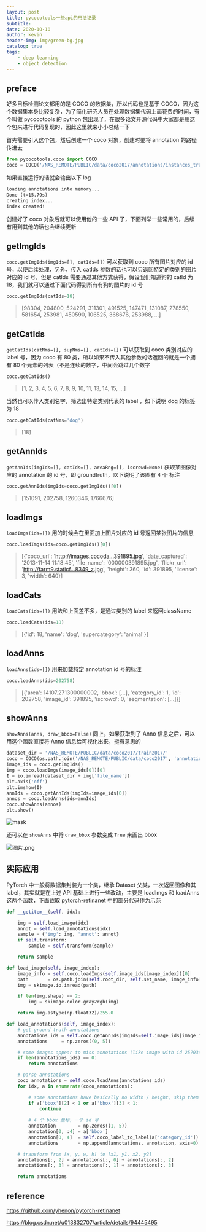 ```yaml
---
layout: post
title: pycocotools一些api的用法记录
subtitle: 
date: 2020-10-10
author: kevin
header-img: img/green-bg.jpg
catalog: true
tags:
    - deep learning
    - object detection
---
```




## preface



好多目标检测论文都用的是 COCO 的数据集，所以代码也是基于 COCO，因为这个数据集本身比较复杂，为了简化研究人员在处理数据集代码上面花费的时间，有个叫做 pycocotools 的 python 包出现了，在很多论文开源代码中大家都是用这个包来进行代码复现的，因此这里就来小小总结一下



首先需要引入这个包，然后创建一个 coco 对象，创建时要将 annotation 的路径传进去

```python
from pycocotools.coco import COCO
coco = COCO('/NAS_REMOTE/PUBLIC/data/coco2017/annotations/instances_train2017.json')
```

如果直接运行的话就会输出以下  log 

```txt
loading annotations into memory...
Done (t=15.79s)
creating index...
index created!
```



创建好了 coco 对象后就可以使用他的一些 API 了，下面列举一些常用的，后续有用到其他的话也会继续更新



## getImgIds



`coco.getImgIds(imgIds=[], catIds=[])` 可以获取到 coco 所有图片对应的 id 号，以便后续处理，另外，传入 catIds 参数的话也可以只返回特定的类别的图片对应的 id 号，但是 catIds 需要通过其他方式获得，假设我们知道狗的 catId 为 18，我们就可以通过下面代码得到所有有狗的图片的 id 号

```python
coco.getImgIds(catIds=18)
```

> [98304, 204800, 524291, 311301, 491525, 147471, 131087, 278550, 581654, 253981, 450590, 106525, 368676, 253988, ...]



## getCatIds



`getCatIds(catNms=[], supNms=[], catIds=[])` 可以获取到 coco 类别对应的 label 号，因为 coco 有 80 类，所以如果不传入其他参数的话返回的就是一个拥有 80 个元素的列表（不是连续的数字，中间会跳过几个数字

```python
coco.getCatIds()
```

> [1, 2, 3, 4, 5, 6, 7, 8, 9, 10, 11, 13, 14, 15, ...]

当然也可以传入类别名字，筛选出特定类别代表的 label ，如下说明 dog 的标签为 18

```python
coco.getCatIds(catNms='dog')
```

> [18]



## getAnnIds



`getAnnIds(imgIds=[], catIds=[], areaRng=[], iscrowd=None)` 获取某图像对应的 annotation 的 id 号，即 groundtruth，以下说明了该图有 4 个 标注

```python
coco.getAnnIds(imgIds=coco.getImgIds()[0])
```

> [151091, 202758, 1260346, 1766676]



## loadImgs



`loadImgs(ids=[])` 用的时候会在里面加上图片对应的 id 号返回某张图片的信息

```python
coco.loadImgs(ids=coco.getImgIds()[0])
```

> [{'coco_url': 'http://images.cocoda...391895.jpg', 'date_captured': '2013-11-14 11:18:45', 'file_name': '000000391895.jpg', 'flickr_url': 'http://farm9.staticf...8349_z.jpg', 'height': 360, 'id': 391895, 'license': 3, 'width': 640}]



## loadCats



`loadCats(ids=[])` 用法和上面差不多，是通过类别的 label 来返回className

```python
coco.loadCats(ids=18)
```

> [{'id': 18, 'name': 'dog', 'supercategory': 'animal'}]



## loadAnns



`loadAnns(ids=[])` 用来加载特定 annotation id 号的标注

```python
coco.loadAnns(ids=202758)
```

> [{'area': 14107.271300000002, 'bbox': [...], 'category_id': 1, 'id': 202758, 'image_id': 391895, 'iscrowd': 0, 'segmentation': [...]}]



## showAnns



`showAnns(anns, draw_bbox=False)`  同上，如果获取到了 Anno 信息之后，可以用这个函数直接将 Anno 信息给可视化出来，挺有意思的

```python
dataset_dir = '/NAS_REMOTE/PUBLIC/data/coco2017/train2017/'
coco = COCO(os.path.join('/NAS_REMOTE/PUBLIC/data/coco2017', 'annotations', 'instances_' + 'train2017' + '.json'))
image_ids = coco.getImgIds()
img = coco.loadImgs(image_ids[0])[0]
I = io.imread(dataset_dir + img['file_name'])
plt.axis('off')
plt.imshow(I)
annIds = coco.getAnnIds(imgIds=image_ids[0])
annos = coco.loadAnns(ids=annIds)
coco.showAnns(annos)
plt.show()
```



![mask](https://i.loli.net/2020/10/11/P1RFMyp8alKCJXH.png)



还可以在 `showAnns` 中将 `draw_bbox` 参数变成 `True` 来画出 bbox



![图片.png](https://i.loli.net/2020/10/11/pHq6IXQNvVB4G7z.png)

## 实际应用



PyTorch 中一般将数据集封装为一个类，继承 Dataset 父类，一次返回图像和其 label，其实就是在上述 API 基础上进行一些改动，主要是 loadImgs 和 loadAnns 这两个函数，下面截取 [pytorch-retinanet](https://github.com/yhenon/pytorch-retinanet) 中的部分代码作为示范

```python
def __getitem__(self, idx):

    img = self.load_image(idx)
    annot = self.load_annotations(idx)
    sample = {'img': img, 'annot': annot}
    if self.transform:
        sample = self.transform(sample)

    return sample

def load_image(self, image_index):
    image_info = self.coco.loadImgs(self.image_ids[image_index])[0]
    path       = os.path.join(self.root_dir, self.set_name, image_info['file_name'])
    img = skimage.io.imread(path)

    if len(img.shape) == 2:
        img = skimage.color.gray2rgb(img)

    return img.astype(np.float32)/255.0

def load_annotations(self, image_index):
    # get ground truth annotations
    annotations_ids = self.coco.getAnnIds(imgIds=self.image_ids[image_index], iscrowd=False)
    annotations     = np.zeros((0, 5))

    # some images appear to miss annotations (like image with id 257034)
    if len(annotations_ids) == 0:
        return annotations

    # parse annotations
    coco_annotations = self.coco.loadAnns(annotations_ids)
    for idx, a in enumerate(coco_annotations):

        # some annotations have basically no width / height, skip them
        if a['bbox'][2] < 1 or a['bbox'][3] < 1:
            continue
        
        # 4 个 bbox 坐标，一个 id 号
        annotation        = np.zeros((1, 5))
        annotation[0, :4] = a['bbox']
        annotation[0, 4]  = self.coco_label_to_label(a['category_id'])
        annotations       = np.append(annotations, annotation, axis=0)

    # transform from [x, y, w, h] to [x1, y1, x2, y2]
    annotations[:, 2] = annotations[:, 0] + annotations[:, 2]
    annotations[:, 3] = annotations[:, 1] + annotations[:, 3]

    return annotations
```



## reference



https://github.com/yhenon/pytorch-retinanet

https://blog.csdn.net/u013832707/article/details/94445495

